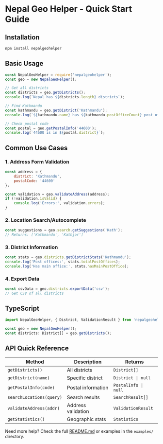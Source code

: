 # Nepal Geo Helper - Quick Start Guide

## Installation

```bash
npm install nepalgeohelper
```

## Basic Usage

```javascript
const NepalGeoHelper = require('nepalgeohelper');
const geo = new NepalGeoHelper();

// Get all districts
const districts = geo.getDistricts();
console.log(`Nepal has ${districts.length} districts`);

// Find Kathmandu
const kathmandu = geo.getDistrict('Kathmandu');
console.log(`${kathmandu.name} has ${kathmandu.postOfficeCount} post offices`);

// Check postal code
const postal = geo.getPostalInfo('44600');
console.log(`44600 is in ${postal.district}`);
```

## Common Use Cases

### 1. Address Form Validation

```javascript
const address = {
    district: 'Kathmandu',
    postalCode: '44600'
};

const validation = geo.validateAddress(address);
if (!validation.isValid) {
    console.log('Errors:', validation.errors);
}
```

### 2. Location Search/Autocomplete

```javascript
const suggestions = geo.search.getSuggestions('Kath');
// Returns: ['Kathmandu', 'Kathjor']
```

### 3. District Information

```javascript
const stats = geo.districts.getDistrictStats('Kathmandu');
console.log('Post offices:', stats.totalPostOffices);
console.log('Has main office:', stats.hasMainPostOffice);
```

### 4. Export Data

```javascript
const csvData = geo.districts.exportData('csv');
// Get CSV of all districts
```

## TypeScript

```typescript
import NepalGeoHelper, { District, ValidationResult } from 'nepalgeohelper';

const geo = new NepalGeoHelper();
const districts: District[] = geo.getDistricts();
```

## API Quick Reference

| Method | Description | Returns |
|--------|-------------|---------|
| `getDistricts()` | All districts | `District[]` |
| `getDistrict(name)` | Specific district | `District \| null` |
| `getPostalInfo(code)` | Postal information | `PostalInfo \| null` |
| `searchLocations(query)` | Search results | `SearchResult[]` |
| `validateAddress(addr)` | Address validation | `ValidationResult` |
| `getStatistics()` | Geographic stats | `Statistics` |

Need more help? Check the full [README.md](README.md) or examples in the `examples/` directory.
